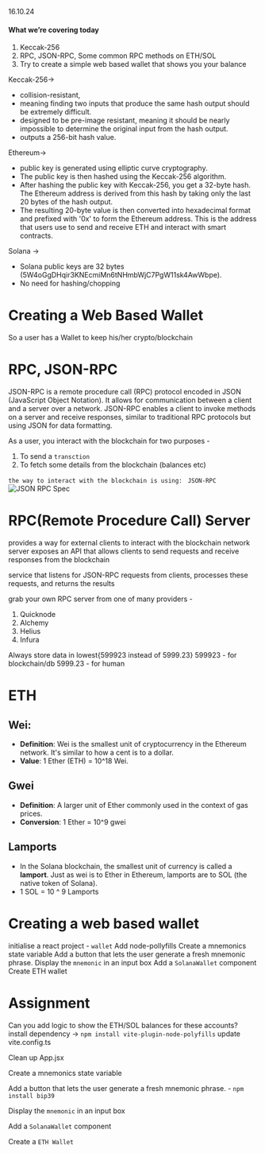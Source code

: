 16.10.24
#### What we’re covering today

1. Keccak-256
2. RPC, JSON-RPC, Some common RPC methods on ETH/SOL
3. Try to create a simple web based wallet that shows you your balance

Keccak-256-> 
- collision-resistant, 
- meaning finding two inputs that produce the same hash output should be extremely difficult. 
- designed to be pre-image resistant, meaning it should be nearly impossible to determine the original input from the hash output.
- outputs a 256-bit hash value.

Ethereum-> 
- public key is generated using elliptic curve cryptography.
- The public key is then hashed using the Keccak-256 algorithm.
- After hashing the public key with Keccak-256, you get a 32-byte hash. The Ethereum address is derived from this hash by taking only the last 20 bytes of the hash output.
- The resulting 20-byte value is then converted into hexadecimal format and prefixed with '0x' to form the Ethereum address. This is the address that users use to send and receive ETH and interact with smart contracts.

Solana -> 
- Solana public keys are 32 bytes (5W4oGgDHqir3KNEcmiMn6tNHmbWjC7PgW11sk4AwWbpe). 
- No need for hashing/chopping

# Creating a Web Based Wallet

So a user has a Wallet to keep his/her crypto/blockchain

# RPC, JSON-RPC
JSON-RPC is a remote procedure call (RPC) protocol encoded in JSON (JavaScript Object Notation). It allows for communication between a client and
a server over a network. JSON-RPC enables a client to invoke methods on a server and receive responses, similar to traditional RPC protocols but 
using JSON for data formatting.

As a user, you interact with the blockchain for two purposes - 

1. To send a `transction`
2. To fetch some details from the blockchain (balances etc)

`the way to interact with the blockchain is using: ` `JSON-RPC`
![JSON RPC Spec](https://www.jsonrpc.org/specification)


# RPC(Remote Procedure Call) Server
provides a way for external clients to interact with the blockchain network
server exposes an API that allows clients to send requests and receive responses from the blockchain

service that listens for JSON-RPC requests from clients, processes these requests, and returns the results

grab your own RPC server from one of many providers - 

1. Quicknode
2. Alchemy
3. Helius
4. Infura

Always store data in lowest{599923 instead of 5999.23}
599923 - for blockchain/db
5999.23 - for human

# ETH

## **Wei**:

- **Definition**: Wei is the smallest unit of cryptocurrency in the Ethereum network. It's similar to how a cent is to a dollar.
- **Value**: 1 Ether (ETH) = 10^18 Wei.

## **Gwei**

- **Definition**: A larger unit of Ether commonly used in the context of gas prices.
- **Conversion**: 1 Ether = 10^9 gwei

## Lamports

- In the Solana blockchain, the smallest unit of currency is called a **lamport**. Just as wei is to Ether in Ethereum, lamports are to SOL (the native token of Solana).
- 1 SOL = 10 ^ 9 Lamports

# Creating a web based wallet
initialise a react project - `wallet`
Add node-pollyfills
Create a mnemonics state variable
Add a button that lets the user generate a fresh mnemonic phrase.
Display the `mnemonic` in an input box
Add a `SolanaWallet` component
Create ETH wallet

# Assignment
Can you add logic to show the ETH/SOL balances for these accounts?
install dependency -> `npm install vite-plugin-node-polyfills`
update vite.config.ts

Clean up App.jsx

Create a mnemonics state variable

Add a button that lets the user generate a fresh mnemonic phrase. - `npm install bip39`

Display the `mnemonic` in an input box

Add a `SolanaWallet` component

Create a `ETH Wallet`


